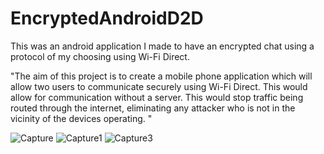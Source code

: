 # EncryptedAndroidD2D

This was an android application I made to have an encrypted chat using a protocol of my choosing using Wi-Fi Direct.

"The aim of this project is to create a mobile phone application which will allow two users to 
communicate securely using Wi-Fi Direct. This would allow for communication without a server. This 
would stop traffic being routed through the internet, eliminating any attacker who is not in the 
vicinity of the devices operating. "

![Capture](https://user-images.githubusercontent.com/55988027/156551851-a2a72c51-abd0-47ec-9e50-a0a17c460c4a.PNG)
![Capture1](https://user-images.githubusercontent.com/55988027/156552167-a51e74ed-659b-4400-91a9-1cce6719fb63.PNG)
![Capture3](https://user-images.githubusercontent.com/55988027/156552174-cf07ee06-ef6f-4193-9e08-f65b6d80486b.PNG)
